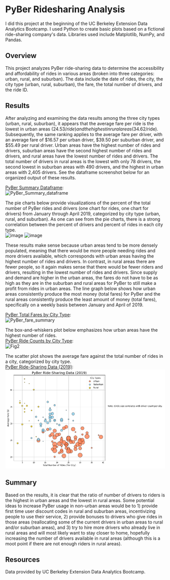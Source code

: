 # PyBer Ridesharing Analysis
I did this project at the beginning of the UC Berkeley Extension Data Analytics Bootcamp. I used Python to create basic plots based on a fictional ride-sharing company's data. Libraries used include Matplotlib, NumPy, and Pandas.

## Overview  
This project analyzes PyBer ride-sharing data to determine the accessibility and affordability of rides in various areas (broken into three categories: urban, rural, and suburban). The data include the date of rides, the city, the city type (urban, rural, suburban), the fare, the total number of drivers, and the ride ID.

## Results
After analyzing and examining the data results among the three city types (urban, rural, suburban), it appears that the average fare per ride is the lowest in urban areas ($24.53/ride) and the highest in rural areas ($34.62/ride). Subsequently, the same ranking applies to the average fare per driver, with an average fare of $16.57 per urban driver, $39.50 per suburban driver, and $55.49 per rural driver. Urban areas have the highest number of rides and drivers, suburban areas have the second highest number of rides and drivers, and rural areas have the lowest number of rides and drivers. The total number of drivers in rural areas is the lowest with only 78 drivers, the second lowest in suburban areas with 490 drivers, and the highest in urban areas with 2,405 drivers. See the dataframe screenshot below for an organized output of these results.

[PyBer Summary Dataframe](analysis/PyBer_Summary_dataframe.PNG):  
![PyBer_Summary_dataframe](https://user-images.githubusercontent.com/86338416/126919200-6152af12-341d-4fff-8569-f3596dd77fe6.PNG)  

The pie charts below provide visualizations of the percent of the total number of PyBer rides and drivers (one chart for rides, one chart for drivers) from January through April 2019, categorized by city type (urban, rural, and suburban). As one can see from the pie charts, there is a strong correlation between the percent of drivers and percent of rides in each city type.   
![image](https://user-images.githubusercontent.com/86338416/164313734-9fe9deed-569b-467a-9325-ad0ce6827545.png) ![image](https://user-images.githubusercontent.com/86338416/164314388-bd691e86-b10f-49f5-a1c8-350e5876d11f.png)   

These results make sense because urban areas tend to be more densely populated, meaning that there would be more people needing rides and more drivers available, which corresponds with urban areas having the highest number of rides and drivers. In contrast, in rural areas there are fewer people, so it again makes sense that there would be fewer riders and drivers, resulting in the lowest number of rides and drivers. Since supply and demand are higher in the urban areas, the fares do not have to be as high as they are in the suburban and rural areas for PyBer to still make a profit from rides in urban areas. The line graph below shows how urban areas consistently produce the most money (total fares) for PyBer and the rural areas consistently produce the least amount of money (total fares), specifically on a weekly basis between January and April of 2019.

[PyBer Total Fares by City Type](analysis/PyBer_fare_summary.png):  
![PyBer_fare_summary](https://user-images.githubusercontent.com/86338416/126919215-92aafd65-a91e-414a-beda-246c71787a1c.png)    

The box-and-whiskers plot below emphasizes how urban areas have the highest number of rides.  
[PyBer Ride Counts by City Type](analysis/Fig2.png):  
![Fig2](https://user-images.githubusercontent.com/86338416/126919315-5e6dd4f1-0821-4ed7-a106-8254ba7236c2.png)  

The scatter plot shows the average fare against the total number of rides in a city, categorized by city type.   
[PyBer Ride-Sharing Data (2019)](analysis/Fig1.png):  
![PyBer Ride-Sharing Data (2019)](https://github.com/madbee99/PyBer_Analysis/blob/main/analysis/Fig1.png)  



## Summary  
Based on the results, it is clear that the ratio of number of drivers to riders is the highest in urban areas and the lowest in rural areas. Some potential ideas to increase PyBer usage in non-urban areas would be to 1) provide first time user discount codes in rural and suburban areas, incentivizing people to use their service, 2) provide bonuses to drivers who give rides in those areas (reallocating some of the current drivers in urban areas to rural and/or suburban areas), and 3) try to hire more drivers who already live in rural areas and will most likely want to stay closer to home, hopefully increasing the number of drivers available in rural areas (although this is a moot point if there are not enough riders in rural areas).  


## Resources
Data provided by UC Berkeley Extension Data Analytics Bootcamp.





